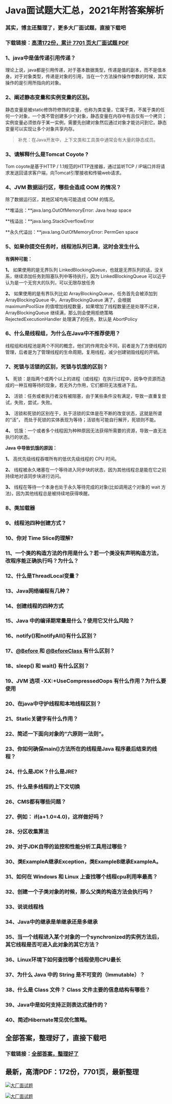 # Java面试题大汇总，2021年附答案解析

### 其实，博主还整理了，更多大厂面试题，直接下载吧

### 下载链接：[高清172份，累计 7701 页大厂面试题  PDF](https://github.com/souyunku/DevBooks/blob/master/docs/index.md)



### 1、java中是值传递引用传递？

理论上说，java都是引用传递，对于基本数据类型，传递是值的副本，而不是值本身。对于对象类型，传递是对象的引用，当在一个方法操作操作参数的时候，其实操作的是引用所指向的对象。


### 2、阐述静态变量和实例变量的区别。



静态变量是被static修饰符修饰的变量，也称为类变量，它属于类，不属于类的任何一个对象，一个类不管创建多少个对象，静态变量在内存中有且仅有一个拷贝；实例变量必须依存于某一实例，需要先创建对象然后通过对象才能访问到它。静态变量可以实现让多个对象共享内存。

> 补充：在Java开发中，上下文类和工具类中通常会有大量的静态成员。



### 3、请解释什么是Tomcat Coyote ?

Tom coyote是基于HTTP / 1.1规范的HTTP连接器，通过监听TCP / IP端口并将请求发送回请求客户端，向Tomcat引擎接收和传输web请求。



### 4、JVM 数据运行区，哪些会造成 OOM 的情况？

除了数据运行区，其他区域均有可能造成 OOM 的情况。

**堆溢出：**java.lang.OutOfMemoryError: Java heap space

**栈溢出：**java.lang.StackOverflowError

**永久代溢出：**java.lang.OutOfMemoryError: PermGen space


### 5、如果你提交任务时，线程池队列已满，这时会发生什么

**有俩种可能：**

**1、** 如果使用的是无界队列 LinkedBlockingQueue，也就是无界队列的话，没关系，继续添加任务到阻塞队列中等待执行，因为 LinkedBlockingQueue 可以近乎认为是一个无穷大的队列，可以无限存放任务

**2、** 如果使用的是有界队列比如 ArrayBlockingQueue，任务首先会被添加到ArrayBlockingQueue 中，ArrayBlockingQueue 满了，会根据maximumPoolSize 的值增加线程数量，如果增加了线程数量还是处理不过来，ArrayBlockingQueue 继续满，那么则会使用拒绝策略RejectedExecutionHandler 处理满了的任务，默认是 AbortPolicy


### 6、什么是线程组，为什么在Java中不推荐使用？

线程组和线程池是两个不同的概念，他们的作用完全不同，前者是为了方便线程的管理，后者是为了管理线程的生命周期，复用线程，减少创建销毁线程的开销。


### 7、死锁与活锁的区别，死锁与饥饿的区别？

**1、** 死锁：是指两个或两个以上的进程（或线程）在执行过程中，因争夺资源而造成的一种互相等待的现象，若无外力作用，它们都将无法推进下去。

**2、** 活锁：任务或者执行者没有被阻塞，由于某些条件没有满足，导致一直重复尝试，失败，尝试，失败。

**3、** 活锁和死锁的区别在于，处于活锁的实体是在不断的改变状态，这就是所谓的“活”， 而处于死锁的实体表现为等待；活锁有可能自行解开，死锁则不能。

**4、** 饥饿：一个或者多个线程因为种种原因无法获得所需要的资源，导致一直无法执行的状态。

**Java 中导致饥饿的原因：**

**1、** 高优先级线程吞噬所有的低优先级线程的 CPU 时间。

**2、** 线程被永久堵塞在一个等待进入同步块的状态，因为其他线程总是能在它之前持续地对该同步块进行访问。

**3、** 线程在等待一个本身也处于永久等待完成的对象(比如调用这个对象的 wait 方法)，因为其他线程总是被持续地获得唤醒。


### 8、类加载器
### 9、线程池四种创建方式？
### 10、你对 Time Slice的理解?
### 11、一个类的构造方法的作用是什么？若一个类没有声明构造方法，改程序能正确执行吗？为什么？
### 12、什么是ThreadLocal变量？
### 13、Java网络编程有几种？
### 14、创建线程的四种方式
### 15、Java 中的编译期常量是什么？使用它又什么风险？
### 16、notify()和notifyAll()有什么区别？
### 17、[@Before ](/Before ) 和 [@BeforeClass ](/BeforeClass ) 有什么区别？
### 18、sleep() 和 wait() 有什么区别？
### 19、JVM 选项 -XX:+UseCompressedOops 有什么作用？为什么要使用
### 20、在java中守护线程和本地线程区别？
### 21、Static关键字有什么作用？
### 22、简述一下面向对象的”六原则一法则”。
### 23、你如何确保main()方法所在的线程是Java 程序最后结束的线程？
### 24、什么是JDK？什么是JRE?
### 25、什么是多线程的上下文切换
### 26、CMS都有哪些问题？
### 27、例如： if(a+1.0=4.0)，这样做好吗？
### 28、分区收集算法
### 29、对于JDK自带的监控和性能分析工具用过哪些？
### 30、类ExampleA继承Exception，类ExampleB继承ExampleA。
### 31、如何在 Windows 和 Linux 上查找哪个线程cpu利用率最高？
### 32、创建一个子类对象的时候，那么父类的构造方法会执行吗？
### 33、说说线程栈
### 34、Java中的继承是单继承还是多继承
### 35、当一个线程进入某个对象的一个synchronized的实例方法后，其它线程是否可进入此对象的其它方法？
### 36、Linux环境下如何查找哪个线程使用CPU最长
### 37、为什么 Java 中的 String 是不可变的（Immutable）？
### 38、什么是 Class 文件？ Class 文件主要的信息结构有哪些？
### 39、Java中是如何支持正则表达式操作的？
### 40、简述Hibernate常见优化策略。




## 全部答案，整理好了，直接下载吧

### 下载链接：[全部答案，整理好了](https://www.souyunku.com/wp-content/uploads/weixin/githup-weixin-2.png)




## 最新，高清PDF：172份，7701页，最新整理

[![大厂面试题](https://www.souyunku.com/wp-content/uploads/weixin/mst.png "架构师专栏")](https://www.souyunku.com/wp-content/uploads/weixin/githup-weixin.png "架构师专栏")

[![大厂面试题](https://www.souyunku.com/wp-content/uploads/weixin/githup-weixin.png "架构师专栏")](https://www.souyunku.com/wp-content/uploads/weixin/githup-weixin.png "架构师专栏")
